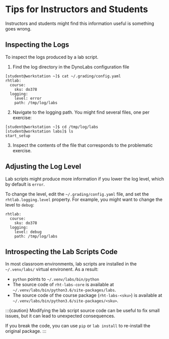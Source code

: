 # Tips for Instructors and Students

Instructors and students might find this information useful is something goes wrong.

## Inspecting the Logs

To inspect the logs produced by a lab script.

1. Find the log directory in the DynoLabs configuration file

```console
[student@workstation ~]$ cat ~/.grading/config.yaml
rhtlab:
  course:
    sku: do378
  logging:
    level: error
    path: /tmp/log/labs
```

2. Navigate to the logging path. You might find several files, one per exercise:

```console
[student@workstation ~]$ cd /tmp/log/labs
[student@workstation labs]$ ls
start_setup
```

3. Inspect the contents of the file that corresponds to the problematic exercise.

## Adjusting the Log Level

Lab scripts might produce more information if you lower the log level, which by default is `error`.

To change the level, edit the `~/.grading/config.yaml` file, and set the `rhtlab.logging.level` property.
For example, you might want to change the level to `debug`:

```console
rhtlab:
  course:
    sku: do378
  logging:
    level: debug
    path: /tmp/log/labs
```


## Introspecting the Lab Scripts Code

In most classroom environments, lab scripts are installed in the `~/.venv/labs/` virtual environent.
As a result:

* `python` points to `~/.venv/labs/bin/python`
* The source code of `rht-labs-core` is available at `~/.venv/labs/bin/python3.6/site-packages/labs`.
* The source code of the course package (`rht-labs-<sku>`) is available at `~/.venv/labs/bin/python3.6/site-packages/<sku>`.

:::{caution}
Modifying the lab script source code can be useful to fix small issues, but it can lead to unexpected consequences.

If you break the code, you can use `pip` or `lab install` to re-install the original package.
:::